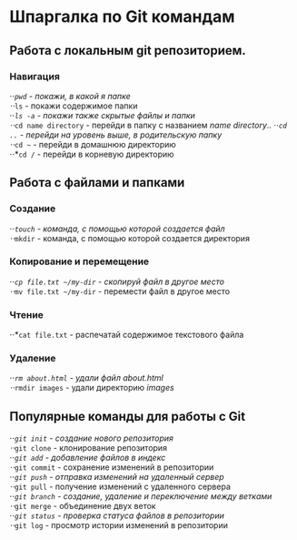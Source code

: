 # Шпаргалка по Git командам

## Работа с локальным git репозиторием.

### Навигация

⋅⋅*`pwd` - покажи, в какой я папке <br>
⋅⋅*`ls` - покажи содержимое папки <br>
⋅⋅*`ls -a` - покажи также скрытые файлы и папки<br>
⋅⋅*`cd name directory` - перейди в папку с названием _name directory_..
⋅⋅*`cd ..` - перейди на уровень выше, в родительскую папку<br>
⋅⋅*`cd ~` - перейди в домашнюю директорию<br>
⋅⋅*`cd /` - перейди в корневую директорию<br>

## Работа с файлами и папками

### Создание

⋅⋅*`touch` - команда, с помощью которой создается файл<br>
⋅⋅*`mkdir` - команда, с помощью которой создается директория<br>

### Копирование и перемещение

⋅⋅*`cp file.txt ~/my-dir` - скопируй файл в другое место<br>
⋅⋅*`mv file.txt ~/my-dir` - перемести файл в другое место<br>

### Чтение

⋅⋅*`cat file.txt` - распечатай содержимое текстового файла<br>


### Удаление 

⋅⋅*`rm about.html` - удали файл _about.html_<br>
⋅⋅*`rmdir images` - удали директорию _images_<br>


## Популярные команды для работы с Git
⋅⋅*`git init` - создание нового репозитория<br>
⋅⋅*`git clone` - клонирование репозитория<br>
⋅⋅*`git add` - добавление файлов в индекс<br>
⋅⋅*`git commit` - сохранение изменений в репозитории<br>
⋅⋅*`git push` - отправка изменений на удаленный сервер<br>
⋅⋅*`git pull` - получение изменений с удаленного сервера<br>
⋅⋅*`git branch` - создание, удаление и переключение между ветками<br>
⋅⋅*`git merge` - объединение двух веток<br>
⋅⋅*`git status` - проверка статуса файлов в репозитории<br>
⋅⋅*`git log` - просмотр истории изменений в репозитории<br>